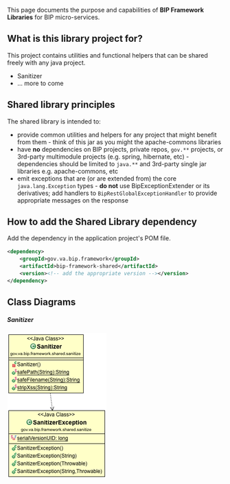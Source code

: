 This page documents the purpose and capabilities of **BIP Framework Libraries** for BIP micro-services.

## What is this library project for? ##

This project contains utilities and functional helpers that can be shared freely with any java project. 
* Sanitizer
* ... more to come

## Shared library principles
The shared library is intended to:
* provide common utilities and helpers for any project that might benefit from them - think of this jar as you might the apache-commons libraries
* have **no** dependencies on BIP projects, private repos, `gov.**` projects, or 3rd-party multimodule projects (e.g. spring, hibernate, etc) - dependencies should be limited to `java.**` and 3rd-party single jar libraries e.g. apache-commons, etc
* emit exceptions that are (or are extended from) the core `java.lang.Exception` types - **do not** use BipExceptionExtender or its derivatives; add handlers to `BipRestGlobalExceptionHandler` to provide appropriate messages on the response

## How to add the Shared Library dependency
Add the dependency in the application project's POM file.

```xml
<dependency>
    <groupId>gov.va.bip.framework</groupId>
    <artifactId>bip-framework-shared</artifactId>
    <version><!-- add the appropriate version --></version>
</dependency>
```

## Class Diagrams
##### Sanitizer
<img src="/images/cd-bip.framework.shared.sanitize.png">
